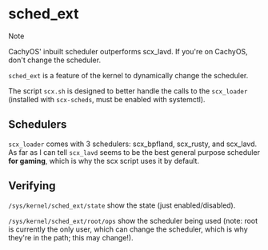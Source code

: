 # sched_ext

> [!NOTE]
> CachyOS' inbuilt scheduler outperforms scx_lavd. If you're on CachyOS, don't change the scheduler.

`sched_ext` is a feature of the kernel to dynamically change the scheduler.

The script `scx.sh` is designed to better handle the calls to the `scx_loader` (installed with `scx-scheds`, must be enabled with systemctl).

## Schedulers

`scx_loader` comes with 3 schedulers: scx_bpfland, scx_rusty, and scx_lavd. As far as I can tell `scx_lavd` seems to be the best general purpose scheduler **for gaming**, which is why the scx script uses it by default.

## Verifying

`/sys/kernel/sched_ext/state` show the state (just enabled/disabled).

`/sys/kernel/sched_ext/root/ops` show the scheduler being used (note: root is currently the only user, which can change the scheduler, which is why they're in the path; this may change!).
